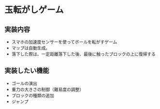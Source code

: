 # 玉転がしゲーム

## 実装内容
* スマホの加速度センサーを使ってボールを転がすゲーム
* マップは自動生成。
* 落下した際は、一定距離落下した後、最後に触ったブロックの上に復帰する

## 実装したい機能
* ゴールの演出
* 重力の大きさの制御（難易度の調整）
* ブロックの種類の追加
* ジャンプ
